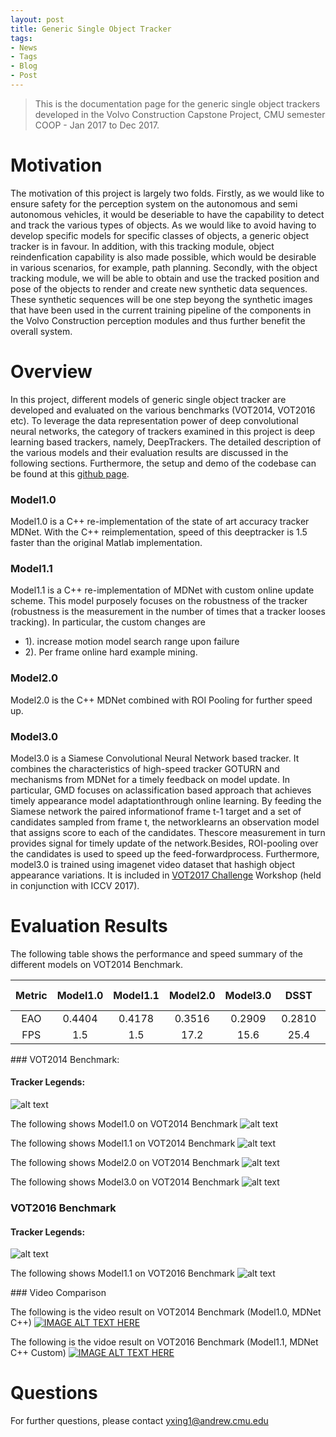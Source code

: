 ```yaml
---
layout: post
title: Generic Single Object Tracker
tags:
- News
- Tags
- Blog
- Post
---
```


> This is the documentation page for the generic single object trackers developed in the Volvo Construction Capstone Project, CMU semester COOP - Jan 2017 to Dec 2017.

# Motivation
The motivation of this project is largely two folds. Firstly, as we would like to ensure safety for the perception system on the autonomous and semi autonomous vehicles, it would be deseriable to have the capability to detect and track the various types of objects. As we would like to avoid having to develop specific models for specific classes of objects, a generic object tracker is in favour. In addition, with this tracking module, object reindenfication capability is also made possible, which would be desirable in various scenarios, for example, path planning. Secondly, with the object tracking module, we will be able to obtain and use the tracked position and pose of the objects to render and create new synthetic data sequences. These synthetic sequences will be one step beyong the synthetic images that have been used in the current training pipeline of the components in the Volvo Construction perception modules and thus further benefit the overall system.

# Overview

In this project, different models of generic single object tracker are developed and evaluated on the various benchmarks (VOT2014, VOT2016 etc). To leverage the data representation power of deep convolutional neural networks, the category of trackers examined in this project is deep learning based trackers, namely, DeepTrackers. The detailed description of the various models and their evaluation results are discussed in the following sections. Furthermore, the setup and demo of the codebase can be found at this [github page](https://jim61c.github.io/Volvo_Capstone_Tracker/).

<div class="divider"></div>

### Model1.0

Model1.0 is a C++ re-implementation of the state of art accuracy tracker MDNet. With the C++ reimplementation, speed of this deeptracker is 1.5 faster than the original Matlab implementation.

<div class="divider"></div>

### Model1.1

Model1.1 is a C++ re-implementation of MDNet with custom online update scheme. This model purposely focuses on the robustness of the tracker (robustness is the measurement in the number of times that a tracker looses tracking). In particular, the custom changes are
* 1). increase motion model search range upon failure 
* 2). Per frame online hard example mining.

<div class="divider"></div>

### Model2.0

Model2.0 is the C++ MDNet combined with ROI Pooling for further speed up. 

<div class="divider"></div>

### Model3.0

Model3.0 is a Siamese Convolutional Neural Network based tracker. It combines the characteristics of high-speed tracker GOTURN and mechanisms from MDNet for a timely feedback on model update. In particular, GMD focuses on aclassification based approach that achieves timely appearance model adaptationthrough online learning. By feeding the Siamese network the paired informationof frame t-1 target and a set of candidates sampled from frame t, the networklearns an observation model that assigns score to each of the candidates. Thescore measurement in turn provides signal for timely update of the network.Besides, ROI-pooling over the candidates is used to speed up the feed-forwardprocess. Furthermore, model3.0 is trained using imagenet video dataset that hashigh object appearance variations. It is included in [VOT2017 Challenge]('http://www.votchallenge.net/vot2017/') Workshop (held in conjunction with ICCV 2017).

<div class="divider"></div>

# Evaluation Results

The following table shows the performance and speed summary of the different models on VOT2014 Benchmark.

| Metric          | Model1.0      | Model1.1 | Model2.0  | Model3.0 | DSST | MDNet Matlab | GOTURN |
| :-------------: |:-------------:| :-----:  |:--------: |:--------:| :---:| :-----------:| :-----:|
| EAO             | 0.4404        | 0.4178   |0.3516     | 0.2909   |0.2810| 0.4534       |0.2409  |
| FPS             |   1.5         | 1.5      | 17.2      |  15.6    | 25.4 | 1.0          |> 100   |


<div class="divider"></div>
### VOT2014 Benchmark:

#### Tracker Legends:
![alt text][vot2014_legend]

The following shows Model1.0 on VOT2014 Benchmark
![alt text][vot2014_model1_0]

The following shows Model1.1 on VOT2014 Benchmark
![alt text][vot2014_model1_1]

The following shows Model2.0 on VOT2014 Benchmark
![alt text][vot2014_model2_0]

The following shows Model3.0 on VOT2014 Benchmark
![alt text][vot2014_model3_0]

<div class="divider"></div>

### VOT2016 Benchmark

#### Tracker Legends:
![alt text][vot2016_legend]

The following shows Model1.1 on VOT2016 Benchmark
![alt text][vot2016_model1_1]

<div class="divider"></div>
### Video Comparison

The following is the video result on VOT2014 Benchmark (Model1.0, MDNet C++)
[![IMAGE ALT TEXT HERE](https://img.youtube.com/vi/IRY7MwfJIR0/0.jpg)](https://www.youtube.com/watch?v=IRY7MwfJIR0)

The following is the vidoe result on VOT2016 Benchmark (Model1.1, MDNet C++ Custom)
[![IMAGE ALT TEXT HERE](https://img.youtube.com/vi/eCof5qNE3eU/0.jpg)](https://www.youtube.com/watch?v=eCof5qNE3eU)

# Questions

For further questions, please contact <yxing1@andrew.cmu.edu>


[vot2016_model1_1]:https://raw.githubusercontent.com/Jim61C/Volvo_Capstone_Tracker/master/imgs/rankingplot_baseline_mean_vot2016_model1.1.png "vot2016 model1.1"
[vot2014_model1_0]:https://raw.githubusercontent.com/Jim61C/Volvo_Capstone_Tracker/master/imgs/rankingplot_region_noise_mean_vot2014_model1.0.png "vot2014 model1.0"
[vot2014_model1_1]:https://raw.githubusercontent.com/Jim61C/Volvo_Capstone_Tracker/master/imgs/rankingplot_region_noise_mean_vot2014_model1.1.png "vot2014 model1.1"
[vot2014_model2_0]:https://raw.githubusercontent.com/Jim61C/Volvo_Capstone_Tracker/master/imgs/rankingplot_region_noise_mean_vot2014_model2.0.png "vot2014 model2.0"
[vot2014_model3_0]:https://raw.githubusercontent.com/Jim61C/Volvo_Capstone_Tracker/master/imgs/rankingplot_region_noise_mean_vot2014_model3.0.png "vot2014 model3.0"
[vot2014_legend]:https://raw.githubusercontent.com/Jim61C/Volvo_Capstone_Tracker/master/imgs/tracker_legend_vot2014.png "vot2014 legend"
[vot2016_legend]:https://raw.githubusercontent.com/Jim61C/Volvo_Capstone_Tracker/master/imgs/tracker_legend_vot2016.png "vot2016 legend"

[^2]: A footnote you can link to - [click here!](#)


